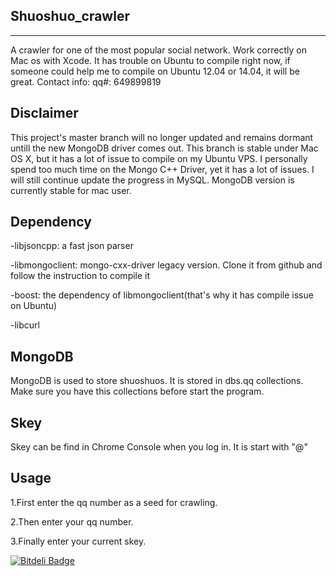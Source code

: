 Shuoshuo_crawler
----------------
----------------
A crawler for one of the most popular social network. Work correctly on Mac os with Xcode.
It has trouble on Ubuntu to compile right now, if someone could help me to compile on Ubuntu 12.04 or 14.04, it will be great. Contact info: qq#: 649899819

Disclaimer
----------
This project's master branch will no longer updated and remains dormant untill the new MongoDB driver comes out. This branch is stable under Mac OS X, but it has a lot of issue to compile on my Ubuntu VPS.  I personally spend too much time on the Mongo C++ Driver, yet it has a lot of issues. I will still continue update the progress in MySQL. MongoDB version is currently stable for mac user.

Dependency
----------
-libjsoncpp: a fast json parser

-libmongoclient: mongo-cxx-driver legacy version. Clone it from github and follow the instruction to compile it

-boost: the dependency of libmongoclient(that's why it has compile issue on Ubuntu)

-libcurl

MongoDB
--------
MongoDB is used to store shuoshuos. It is stored in dbs.qq collections. Make sure you have this collections before start the program.

Skey
----
Skey can be find in Chrome Console when you log in. It is start with "@"

Usage
------
1.First enter the qq number as a seed for crawling.

2.Then enter your qq number.

3.Finally enter your current skey.


[![Bitdeli Badge](https://d2weczhvl823v0.cloudfront.net/DengYiping/shuoshuo_crawler/trend.png)](https://bitdeli.com/free "Bitdeli Badge")

